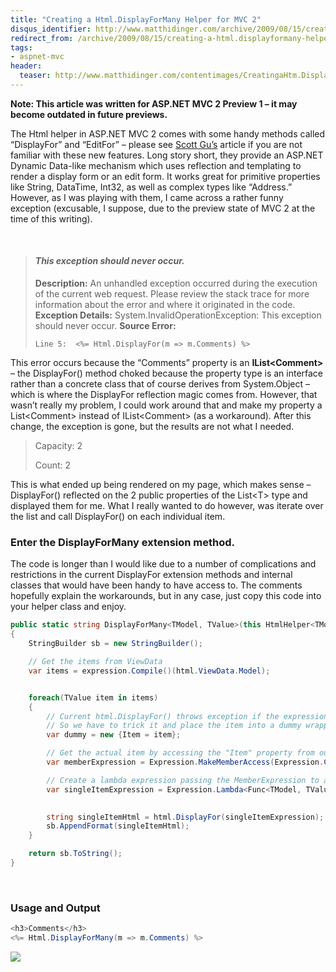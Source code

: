 ```yaml
---
title: "Creating a Html.DisplayForMany Helper for MVC 2"
disqus_identifier: http://www.matthidinger.com/archive/2009/08/15/creating-a-html.displayformany-helper-for-mvc-2.aspx
redirect_from: /archive/2009/08/15/creating-a-html.displayformany-helper-for-mvc-2.aspx/
tags: 
- aspnet-mvc
header:
  teaser: http://www.matthidinger.com/contentimages/CreatingaHtm.DisplayForManyHelperforMVC2_1164D/image_thumb.png
---
```

**Note: This article was written for ASP.NET MVC 2 Preview 1 – it may become outdated in future previews.**

The Html helper in ASP.NET MVC 2 comes with some handy methods called “DisplayFor” and “EditFor” – please see [Scott Gu’s](http://weblogs.asp.net/scottgu/archive/2009/07/31/asp-net-mvc-v2-preview-1-released.aspx) article if you are not familiar with these new features. Long story short, they provide an ASP.NET Dynamic Data-like mechanism which uses reflection and templating to render a display form or an edit form. It works great for primitive properties like String, DataTime, Int32, as well as complex types like “Address.” However, as I was playing with them, I came across a rather funny exception (excusable, I suppose, due to the preview state of MVC 2 at the time of this writing).

 

> #### *This exception should never occur.*
>
> **Description:** An unhandled exception occurred during the execution of the current web request. Please review the stack trace for more information about the error and where it originated in the code.
> **Exception Details:** System.InvalidOperationException: This exception should never occur.
> **Source Error:**
>
>     Line 5:  <%= Html.DisplayFor(m => m.Comments) %>

This error occurs because the “Comments” property is an **IList&lt;Comment&gt;** – the DisplayFor() method choked because the property type is an interface rather than a concrete class that of course derives from System.Object – which is where the DisplayFor reflection magic comes from. However, that wasn’t really my problem, I could work around that and make my property a List&lt;Comment&gt; instead of IList&lt;Comment&gt; (as a workaround). After this change, the exception is gone, but the results are not what I needed.

> Capacity: 2
>
> Count: 2

This is what ended up being rendered on my page, which makes sense – DisplayFor() reflected on the 2 public properties of the List&lt;T&gt; type and displayed them for me. What I really wanted to do however, was iterate over the list and call DisplayFor() on each individual item.

### Enter the DisplayForMany extension method.

The code is longer than I would like due to a number of complications and restrictions in the current DisplayFor extension methods and internal classes that would have been handy to have access to. The comments hopefully explain the workarounds, but in any case, just copy this code into your helper class and enjoy.

```csharp
public static string DisplayForMany<TModel, TValue>(this HtmlHelper<TModel> html, Expression<Func<TModel, IEnumerable<TValue>>> expression) where TModel : class
{
    StringBuilder sb = new StringBuilder();

    // Get the items from ViewData
    var items = expression.Compile()(html.ViewData.Model);


    foreach(TValue item in items)
    {
        // Current html.DisplayFor() throws exception if the expression is anything that isn't a "MemberAccessExpression"
        // So we have to trick it and place the item into a dummy wrapper and access the item through a Property
        var dummy = new {Item = item};

        // Get the actual item by accessing the "Item" property from our dummy class
        var memberExpression = Expression.MakeMemberAccess(Expression.Constant(dummy), dummy.GetType().GetProperty("Item"));

        // Create a lambda expression passing the MemberExpression to access the "Item" property and the expression params
        var singleItemExpression = Expression.Lambda<Func<TModel, TValue>>(memberExpression,
                                                                           expression.Parameters);

        string singleItemHtml = html.DisplayFor(singleItemExpression);
        sb.AppendFormat(singleItemHtml);    
    }

    return sb.ToString();
}
```

 

### Usage and Output

```csharp
<h3>Comments</h3>
<%= Html.DisplayForMany(m => m.Comments) %>
```

![](http://www.matthidinger.com/contentimages/CreatingaHtm.DisplayForManyHelperforMVC2_1164D/image_thumb.png)


 


